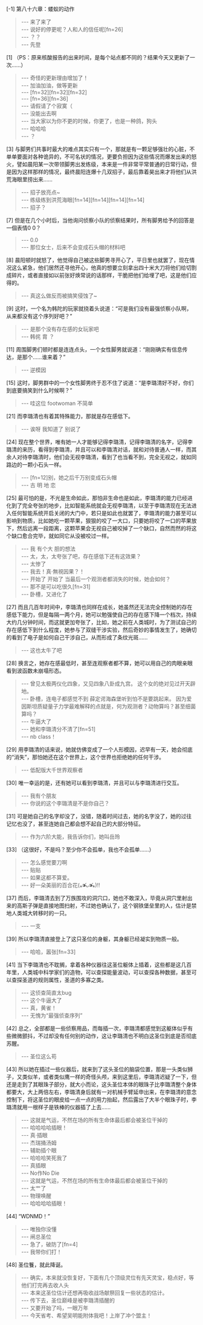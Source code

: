 
[-1] 第八十六章：蝼蚁的动作
>--- 来了来了<br>
>--- 说好的停更呢？人和人的信任呢[fn=26]<br>
>--- ？？<br>
>--- 先登<br>

[1] （PS：原来核酸报告的出来时间，是每个站点都不同的？结果今天又更新了一次……）
>--- 奇怪的更新理由增加了！<br>
>--- 加油加油，做等更新<br>
>--- [fn=32][fn=32][fn=32]<br>
>--- [fn=36][fn=36]<br>
>--- 请假请了个寂寞（<br>
>--- 没能出去啊<br>
>--- 当大家以为你不更的时候，你更了，也是一种鸽，狗头<br>
>--- 哈哈哈<br>
>--- ？<br>

[3] 与脚男们共事时最大的难点其实只有一个，那就是有一颗足够强壮的心脏，不单单要面对各种诡异的，不可名状的情况，更要负担因为这些情况而爆发出来的怒火，譬如晨阳某一次带领脚男出发练级，本来是一件非常平常普通的日常行动，但是因为这样那样的情况，最终晨阳连爆十几双招子，最后靠着昊出来才将他们从洪荒海眼里捞出来……
>--- 招子放亮点~<br>
>--- 练级练到洪荒海眼[fn=14][fn=14][fn=14][fn=14]<br>
>--- 招子？<br>

[7] 但是在几个小时后，当他询问侦察小队的侦察结果时，所有脚男给予的回答是一個表情0 0？
>--- 0.0<br>
>--- 那位女士，后来不会变成石头帽的材料吧<br>

[8] 晨阳顿时就怒了，他觉得自己被这些脚男寻开心了，平日里也就罢了，现在情况这么紧急，他们居然还寻他开心，他真的想要立刻拿出四十米大刀将他们给切割成碎片，或者直接如以前张好焕常说的话那样，干脆把他们给埋了吧，这是他们应得的。
>--- 真这么做反而被搞笑侵蚀了~<br>

[9] 这时，一个名为韩陀的玩家就挠着头说道：“可是我们没有最强侦察小队啊，从来都没有这个序列好吧？”
>--- 是那个没有存在感的女玩家吧<br>
>--- 韩侂 胄 ？<br>

[11] 周围脚男们顿时都是连连点头，一个女性脚男就说道：“刚刚确实有信息传达，是那个……谁来着？”
>--- 逆模因<br>

[15] 这时，脚男群中的一个女性脚男终于忍不住了说道：“是李璐清好不好，你们到底要搞笑到什么时候啊？”
>--- 哇这位 footwoman 不简单<br>

[21] 而李璐清也有着其特殊能力，那就是存在感低下。
>--- 诶呀 我知道了 别说了<br>

[24] 现在整个世界，唯有她一人才能够记得李璐清，记得李璐清的名字，记得李璐清的来历，看得到李璐清，并且可以和李璐清对话，就和对待普通人一样，而其余人对待李璐清时，他们会无视李璐清，看到了也当看不到，完全无视之，就如同路边的一颗小石头一样。
>--- [fn=12]别，她之后千万别变成石头帽<br>
>--- 古 明 地 恋<br>

[25] 最可怕的是，不光是生命如此，那怕非生命也是如此，李璐清的能力已经进化到了完全夸张的地步，比如智能系统就会无视李璐清，以至于李璐清现在无法进入任何智能系统开启关闭的大门中，若只是如此也就罢了，李璐清的能力甚至可以影响到物质，比如她吃一颗苹果，狠狠的咬了一大口，只要她将咬了一口的苹果放下，然后远离一段距离，这颗苹果会无视自己被咬掉了一个缺口，自然而然的将这个缺口愈合完毕，就如同它从没被咬过一样。
>--- 我
有个大
胆的想法<br>
>--- 太，太，太夸张了吧，存在感低下还有这效果？<br>
>--- 太惨了<br>
>--- 我去！真·無視因果？！<br>
>--- 开始了 开始了  当最后一个观测者都消失的时候，她会如何？<br>
>--- 那不是可以吃很久[fn=31]<br>
>--- 卧槽，又进化了<br>

[27] 而且几百年时间中，李璐清也同样在成长，她虽然还无法完全控制她的存在感低下能力，但是每隔一两个月，她可以勉强使自己的存在感下降一个档次，持续大约几分钟时间，而这就更加夸张了，比如，她之前在人类城时，为了测试自己的存在感低下到什么程度，她参与了双缝干涉实验，然后奇妙的事情发生了，她确切的看到了电子是如何自己干涉自己，从而形成了条纹光斑……
>--- 这也太牛了吧<br>

[28] 换言之，她存在感最低时，甚至连观察者都不算，她可以用自己的肉眼亲眼看到波函数未崩塌形态。
>--- 曾见太极两仪化四象，又见四象八卦成九宫。
这个女的绝对见过开天辟地。<br>
>--- 卧槽，连电子都感觉不到
薛定谔海森堡听到怕不是要跳起来。
因为爱因斯坦质疑量子力学最难解释的点就是，何为观测者？动物算吗？甚至细菌算吗？<br>
>--- 牛逼大了<br>
>--- 她和李璐清分不清了[fn=51]<br>
>--- nb class！<br>

[29] 用李璐清的话来说，她就仿佛变成了一个人形模因，迟早有一天，她会彻底的“消失”，那怕她还在这个世界上，这个世界也拒绝她的任何干涉。
>--- 低配版大千世界观察者<br>

[30] 唯一幸运的是，还有她可以看到李璐清，并且可以与李璐清进行交互。
>--- 我有个朋友<br>
>--- 你说的这个李璐清是不是你自己？<br>

[31] 可是她自己的名字却没了，没错，随着时间过去，她的名字没了，她的过往记忆也没了，甚至连她自己都会想不起自己的大部分特征。
>--- 作为六阶大能，我告诉你们，她叫岳玲<br>

[33] （这很好，不是吗？至少你不会孤单，我也不会孤单……）
>--- 怎么感觉要刀啊<br>
>--- 贴贴<br>
>--- 如果这都不算爱。<br>
>--- 好一朵美丽的百合花(⁎⁍̴̛ᴗ⁍̴̛⁎)‼<br>

[37] 而后，李璐清去到了万族围攻的洞穴口，她也不敢深入，毕竟从洞穴里射出来的高斯子弹是直接地图扫射，不过她也确认了，这个钢铁堡垒里的人，估计是禁地人类城大转移时的一只。
>--- 一支<br>

[39] 所以李璐清直接登上了这只圣位的身躯，其身躯已经凝实到物质一般。
>--- 哈哈，嚣张[fn=33]<br>

[41] 当下李璐清也不耽搁，拿着各种仪器往这圣位躯体上插着，这些都是这几百年里，人类城中科学家们的造物，可以查探能量波动，可以查探各种数据，甚至可以查探圣道的规则属性，圣道的多寡之类。
>--- 这侦查简直太bug<br>
>--- 这个牛逼大了<br>
>--- 真，黄雀！<br>
>--- 无愧为“最强侦查序列”<br>

[42] 总之，全部都是一些侦察用品，而每插一次，李璐清都感觉到这躯体似乎有些微微颤抖，不过却没有任何别的动作，这让李璐清也不明白这圣位到底是否彻底苏醒。
>--- 圣位这么苟<br>

[43] 所以她在插过一些仪器后，就来到了这头圣位的脑袋位置，那是一头类似狮子，又类似羊，或者类似鹰一样的奇怪头颅，来到这里后，李璐清迟疑了一下，但还是走到了其眼珠子部分，就大小而论，这头圣位本体的眼珠子比李璐清整个身体都要大，大上两倍左右，李璐清身后就有一对机械手臂延申出来，在李璐清的意念控制下，将这圣位的眼皮给一点一点的用力抬起，然后露出了大半个眼珠子时，李璐清就用一根样子是铁棒的仪器插了上去……
>--- 这就是气运，不然在场的所有生命体最后都会被圣位干掉的<br>
>--- 哈哈哈哈插眼！<br>
>--- 真·插眼<br>
>--- 杰瑞捅汤姆<br>
>--- 辅助插个眼<br>
>--- 哈哈哈笑死我了<br>
>--- 真插眼<br>
>--- No作No Die<br>
>--- 这就是气运，不然在场的所有生命体最后都会被圣位干掉的<br>
>--- 太艹了<br>
>--- 物理唤醒<br>
>--- 哈哈哈哈插眼！<br>

[44] “WDNMD！”
>--- 唯独你没懂<br>
>--- 闸总圣位<br>
>--- 急了，破防了[fn=4]<br>
>--- 我带你们打！<br>

[48] 圣位餮，就此降诞。
>--- 确实，本来就没恢复好，下面有几个顶级灵位有先天灵宝，稳点好，等他们打完再去收人头<br>
>--- 本来这圣位估计还想再吸收战场献祭回复一些状态的估计。<br>
>--- 传下去，圣位巅峰是被李璐清插醒的<br>
>--- 又要开始了吗，一眼万年<br>
>--- 今天省考、希望吴明能附体我吧！上岸了冲个盟主！<br>
